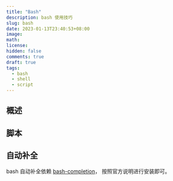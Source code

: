 ```yaml
---
title: "Bash"
description: bash 使用技巧
slug: bash
date: 2023-01-13T23:40:53+08:00
image:
math:
license:
hidden: false
comments: true
draft: true
tags:
  - bash
  - shell
  - script
---
```


## 概述

## 脚本

## 自动补全

bash 自动补全依赖 [bash-completion](https://github.com/scop/bash-completion)， 按照官方说明进行安装即可。
